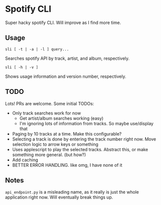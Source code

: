 # Spotify CLI

Super hacky spotify CLI. Will improve as I find more time.

## Usage

    sli [ -t | -a | -l ] query...

Searches spotify API by track, artist, and album, respectively.

    sli [ -h | -v ]

Shows usage information and version number, respectively.

## TODO

Lots! PRs are welcome. Some initial TODOs:

- Only track searches work for now
  - Get artist/album searches working (easy)
  - I'm ignoring lots of information from tracks. So maybe use/display that
- Paging by 10 tracks at a time. Make this configurable?
- Selecting a track is done by entering the track number right now. Move selection logic to arrow keys or something
- Uses applescript to play the selected tracks. Abstract this, or make something more general. (but how?)
- Add caching
- BETTER ERROR HANDLING. like omg, I have none of it

## Notes

`api_endpoint.py` is a misleading name, as it really is just the whole
application right now. Will eventually break things up.
